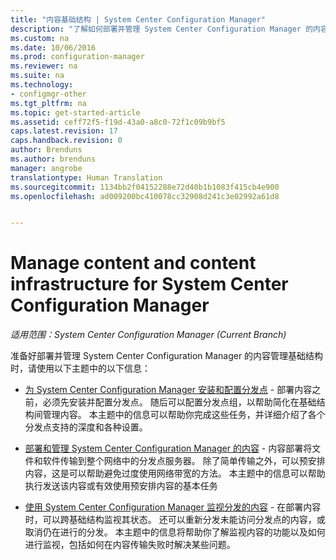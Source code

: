 ```yaml
---
title: "内容基础结构 | System Center Configuration Manager"
description: "了解如何部署并管理 System Center Configuration Manager 的内容管理基础结构。"
ms.custom: na
ms.date: 10/06/2016
ms.prod: configuration-manager
ms.reviewer: na
ms.suite: na
ms.technology:
- configmgr-other
ms.tgt_pltfrm: na
ms.topic: get-started-article
ms.assetid: ceff72f5-f19d-43a0-a8c0-72f1c09b9bf5
caps.latest.revision: 17
caps.handback.revision: 0
author: Brenduns
ms.author: brenduns
manager: angrobe
translationtype: Human Translation
ms.sourcegitcommit: 1134bb2f04152288e72d40b1b1083f415cb4e900
ms.openlocfilehash: ad009200bc410078cc32908d241c3e02992a61d8


---
```

# <a name="manage-content-and-content-infrastructure-for-system-center-configuration-manager"></a>Manage content and content infrastructure for System Center Configuration Manager

*适用范围：System Center Configuration Manager (Current Branch)*

准备好部署并管理 System Center Configuration Manager 的内容管理基础结构时，请使用以下主题中的以下信息：  

-   [为 System Center Configuration Manager 安装和配置分发点](../../../../core/servers/deploy/configure/install-and-configure-distribution-points.md) - 部署内容之前，必须先安装并配置分发点。 随后可以配置分发点组，以帮助简化在基础结构间管理内容。 本主题中的信息可以帮助你完成这些任务，并详细介绍了各个分发点支持的深度和各种设置。  

-   [部署和管理 System Center Configuration Manager 的内容](../../../../core/servers/deploy/configure/deploy-and-manage-content.md) - 内容部署将文件和软件传输到整个网络中的分发点服务器。 除了简单传输之外，可以预安排内容，这是可以帮助避免过度使用网络带宽的方法。 本主题中的信息可以帮助执行发送该内容或有效使用预安排内容的基本任务  

-   [使用 System Center Configuration Manager 监视分发的内容](../../../../core/servers/deploy/configure/monitor-content-you-have-distributed.md) - 在部署内容时，可以跨基础结构监视其状态。 还可以重新分发未能访问分发点的内容，或取消仍在进行的分发。 本主题中的信息将帮助你了解监视内容的功能以及如何进行监视，包括如何在内容传输失败时解决某些问题。  



<!--HONumber=Nov16_HO1-->


